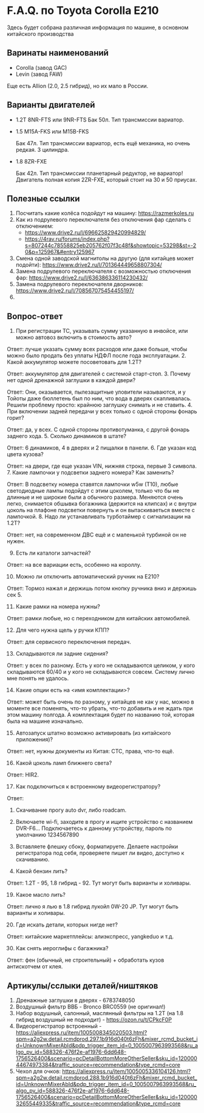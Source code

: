 # F.A.Q. по Toyota Corolla E210

Здесь будет собрана различная информация по машине, в основном китайского производства

## Варинаты наименований
* Corolla (завод GAC)
* Levin (завод FAW)

Еще есть Allion (2.0, 2.5 гибрид), но их мало в России.

## Варианты двигателей
* 1.2T 8NR-FTS или 9NR-FTS
  Бак 50л.
  Тип трансмиссии вариатор.

* 1.5 M15A-FKS или M15B-FKS
  
  Бак 47л.
  Тип трансмиссии вариатор, есть ещё механика, но очень редкая.
  3 цилиндра.

* 1.8 8ZR-FXE

  Бак 42л.
  Тип трансмиссии планетарный редуктор, не вариатор!
  Двигатель полная копия 2ZR-FXE, который стоит на 30 и 50 приусах.


## Полезные ссылки

1. Посчитать какие колёса подойдут на машину: https://razmerkoles.ru
2. Как из подрулевого переключателя без отключения фар сделать с отключением:
   * https://www.drive2.ru/l/696625829420994829/
   * https://4rav.ru/forums/index.php?s=807244c78558825eb205762f07f3c48f&showtopic=53298&st=-20&p=125967&#entry125967
3. Смена одной заводской магнитолы на другую (для китайцев может подойти): https://www.drive2.ru/l/701364449658807304/
4. Замена подрулевого переключателя с возможностью отключения фар: https://www.drive2.ru/l/636386336114230432/
5. Замена подрулевого переключателя дворников: https://www.drive2.ru/l/708567075454455197/
6. 


## Вопрос-ответ
1. При регистрации ТС, указывать сумму указанную в инвойсе, или можно автовоз включить в стоимость авто?

Ответ: лучше указать сумму всех расходов или даже больше, чтобы можно было продать без уплаты НДФЛ после года эксплуатации.
2. Какой аккумулятор можете посоветовать для 1.2Т?

Ответ: аккумулятор для двигателей с системой старт-стоп.
3. Почему нет одной дренажной заглушки в каждой двери?

Ответ: Они, оказывается, пылезащитные уловители называются, и у Тойоты даже бюллетень был по ним, что вода в дверях скапливалась. Решили проблему просто: крайнюю заглушку снимать и не ставить.
4. При включении задней передачи у всех только с одной стороны фонарь горит?

Ответ: да, у всех. С одной стороны противотуманка, с другой фонарь заднего хода.
5. Сколько динамиков в штате?

Ответ: 6 динамиков, 4 в дверях и 2 пищалки в панели.
6. Где указан код цвета кузова?

Ответ: на двери, где еще указан VIN, нижняя строка, первые 3 символа.
7. Какие лампочки у подсветки заднего номера? Как заменить?

Ответ: В подсветку номера ставятся лампочки w5w (T10), любые светодиодные лампы подойдут с этим цоколем, только что бы не длинные и не широкие были а обычного размера.
Меняются очень легко, снимается обшывка богажника (держится на клипсах) и с внутри цоколь на плафоне подсветки повернуть и он вытаскиваеться вместе с лампочкой.
8. Надо ли устанавливать турботаймер с сигнализации на 1.2Т?

Ответ: нет, на современном ДВС ещё и с маленькой турбиной он не нужен.

9. Есть ли каталоги запчастей?

Ответ: на все вариации есть, особенно на короллу.

10. Можно ли отключить автоматический ручник на E210?

Ответ: Тормоз нажал и держишь потом кнопку ручника вниз и держишь сек 5.

11. Какие рамки на номера нужны?

Ответ: рамки любые, но с переходником для китайских автомобилей.

12. Для чего нужна щель у ручки КПП?

Ответ: для сервисного переключения передач.

13. Складываются ли задние сидения?

Ответ: у всех по разному. Есть у кого не складываются целиком, у кого складываются 60/40 и у кого не складываются совсем. Систему лично мне понять не удалось.

14. Какие опции есть на <имя комплектации>?

Ответ: может быть очень по разному, у китайцев не как у нас, можно в моменте все поменять, что-то убрать, что-то добавить и не ждать при этом машину полгода. А комплектация будет по названию той, которая была на машине изначально.

15. Автозапуск штатно возможно активировать (из китайского приложения)?

Ответ: нет, нужны документы из Китая: СТС, права, что-то ещё.

16. Какой цоколь ламп ближнего света?

Ответ: HIR2.

17. Как подключиться к встроенному видеорегистратору?

Ответ:
   1. Скачивание прогу  auto dvr, либо roadcam.
   2. Включаете wi-fi, заходите в прогу и ищите устройство с названием DVR-F6... Подключаетесь к данному устройству, пароль по умолчанию 1234567890
   3. Вставляете флешку сбоку, форматируете. Делаете настройки регистратора под себя, проверяете пишет ли видео, доступно к скачиванию.

18. Какой бензин лить?

Ответ: 1.2Т - 95, 1.8 гибрид - 92. Тут могут быть варианты и холивары.

19. Какое масло лить?

Ответ: лично я лью в 1.8 гибрид лукойл 0W-20 JP. Тут могут быть варианты и холивары.

20. Где искать детали, которых нигде нет?

Ответ: китайские маркетплейсы: алиэкспресс, yangkeduo и т.д.

30. Как снять иероглифы с багажника?

Ответ: фен (обычный, не строительный) + обработать кузов антискотчем от клея.

## Артикулы/сслыки деталей/ништяков
1. Дренажные заглушки в дверях - 6783748050
2. Воздушный фильтр ВВБ - Bronco BRC0559 (не оригинал!)
3. Набор водушный, салонный, маслянный фильтры на 1.2Т (на 1.8 гибрид воздушный не подходит) - https://ozon.ru/t/CPkcF0P
4. Видеорегистратор встроенный - https://aliexpress.ru/item/1005008345020503.html?spm=a2g2w.detail.rcmdprod.297.1b916d040t6zFh&mixer_rcmd_bucket_id=UnknownMixerAbId&pdp_trigger_item_id=0_1005007963993568&ru_algo_pv_id=588326-476f2e-af1976-6dd648-1756526400&scenario=pcDetailBottomMoreOtherSeller&sku_id=12000044674973384&traffic_source=recommendation&type_rcmd=core
5. Чехол для очков: https://aliexpress.ru/item/1005005336104126.html?spm=a2g2w.detail.rcmdprod.288.1b916d040t6zFh&mixer_rcmd_bucket_id=UnknownMixerAbId&pdp_trigger_item_id=0_1005007963993568&ru_algo_pv_id=588326-476f2e-af1976-6dd648-1756526400&scenario=pcDetailBottomMoreOtherSeller&sku_id=12000032655449335&traffic_source=recommendation&type_rcmd=core